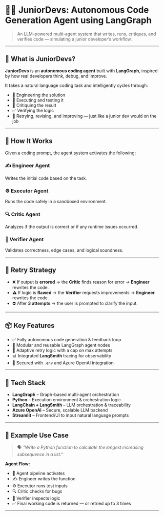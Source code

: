 # 👩‍💻 JuniorDevs: Autonomous Code Generation Agent using LangGraph

> An LLM-powered multi-agent system that writes, runs, critiques, and verifies code — simulating a junior developer’s workflow.

---

## 🚀 What is JuniorDevs?

**JuniorDevs** is an **autonomous coding agent** built with **LangGraph**, inspired by how real developers think, debug, and improve.

It takes a natural language coding task and intelligently cycles through:

- 🔧 Engineering the solution
- 🧪 Executing and testing it
- 🧐 Critiquing the result
- ✅ Verifying the logic
- 🔁 Retrying, revising, and improving — just like a junior dev would on the job

---

## 🧠 How It Works

Given a coding prompt, the agent system activates the following:

### ✍️ Engineer Agent

Writes the initial code based on the task.

### ⚙️ Executor Agent

Runs the code safely in a sandboxed environment.

### 🔍 Critic Agent

Analyzes if the output is correct or if any runtime issues occurred.

### 🧠 Verifier Agent

Validates correctness, edge cases, and logical soundness.

---

## 🔁 Retry Strategy

- ❌ If output is **errored** → the **Critic** finds reason for error -> **Engineer** rewrites the code.
- ⚠️ If logic is **flawed** → the **Verifier** requests improvements -> **Engineer** rewrites the code.
- ⛔ After **3 attempts** → the user is prompted to clarify the input.

---

## 📦 Key Features

- ✅ Fully autonomous code generation & feedback loop
- 🧩 Modular and reusable LangGraph agent nodes
- 🔁 Adaptive retry logic with a cap on max attempts
- 📊 Integrated **LangSmith** tracing for observability
- 🔐 Secured with `.env` and Azure OpenAI integration

---

## 🧱 Tech Stack

- **LangGraph** – Graph-based multi-agent orchestration
- **Python** – Execution environment & orchestration logic
- **LangChain + LangSmith** – LLM orchestration & traceability
- **Azure OpenAI** – Secure, scalable LLM backend
- **Streamlit** – Frontend/UI to input natural language prompts

---

## 🧪 Example Use Case

> 🗣️ _"Write a Python function to calculate the longest increasing subsequence in a list."_

**Agent Flow:**

- 🔄 Agent pipeline activates
- ✍️ Engineer writes the function
- ⚙️ Executor runs test inputs
- 🔍 Critic checks for bugs
- 🧠 Verifier inspects logic
- ✅ Final working code is returned — or retried up to 3 times

---
